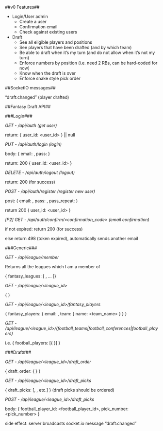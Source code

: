 ##v0 Features##

* Login/User admin
    * Create a user
    * Confirmation email
    * Check against existing users
* Draft
    * See all eligible players and positions
    * See players that have been drafted (and by which team)
    * Be able to draft when it’s my turn (and do not allow when it’s not my turn)
    * Enforce numbers by position (i.e. need 2 RBs, can be hard-coded for now)
    * Know when the draft is over
    * Enforce snake style pick order

##SocketIO messages##

“draft:changed” (player drafted)

##Fantasy Draft API##

###Login###


*GET - /api/auth (get user)*

return: { user_id: <user_id> } || null


*PUT - /api/auth/login (login)*

body: { email: <email>, pass: <pass> }

return: 200 { user_id: <user_id> }


*DELETE - /api/auth/logout (logout)*

return: 200 (for success)


*POST - /api/auth/register (register new user)*

post: { email: <email>, pass: <pass>, pass_repeat: <pass> }

return 200 { user_id: <user_id> }


*[P2] GET - /api/auth/confirm/<confirmation_code> (email confirmation)*

if not expired: return 200 (for success)

else return 498 (token expired), automatically sends another email


###Generic###

*GET - /api/league/member*

Returns all the leagues which I am a member of

{ fantasy_leagues: [ <FantasyLeague>, ... ]}


*GET - /api/league/<league_id>*

{ <FantasyLeague> }


*GET - /api/league/<league_id>/fantasy_players*

{ fantasy_players: { email: <email>, team: { name: <team_name> } } }


*GET - /api/league/<league_id>/(football_teams|football_conferences|football_players)*

i.e. { football_players: [{ <FootballPlayer> }] }


###Draft###

*GET - /api/league/<league_id>/draft_order*

{ draft_order: { <FantasyDraftOrder> } }


*GET - /api/league/<league_id>/draft_picks*

{ draft_picks: [<DraftPick>, <DraftPick>, etc.] } (draft picks should be ordered)


*POST - /api/league/<league_id>/draft_picks*

body: { football_player_id: <football_player_id>, pick_number: <pick_number> }

side effect: server broadcasts socket.io message “draft:changed”

